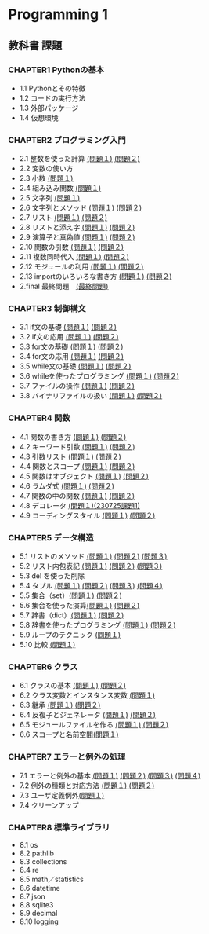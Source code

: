 # Programming 1

## 教科書 課題

### CHAPTER1 Pythonの基本
* 1.1 Pythonとその特徴
* 1.2 コードの実行方法
* 1.3 外部パッケージ
* 1.4 仮想環境

### CHAPTER2 プログラミング入門
* 2.1 整数を使った計算 [(問題１)](CHAPTER02/Q2_1_1.py) [(問題２)](CHAPTER02/Q2_1_2.py) 
* 2.2 変数の使い方
* 2.3 小数 [(問題１)](CHAPTER02/Q2_3_1.py)
* 2.4 組み込み関数 [(問題１)](CHAPTER02/Q2_4_1.py)
* 2.5 文字列 [(問題１)](CHAPTER02/Q2_5_2.py)
* 2.6 文字列とメソッド [(問題１)](CHAPTER02/Q2_6_1.py) [(問題２)](CHAPTER02/Q2_6_2.py)
* 2.7 リスト [(問題１)](CHAPTER02/Q2_7_1.py) [(問題２)](CHAPTER02/Q2_7_2.py)
* 2.8 リストと添え字 [(問題１)](CHAPTER02/Q2_8_1.py) [(問題２)](CHAPTER02/Q2_8_2.py)
* 2.9 演算子と真偽値 [(問題１)](CHAPTER02/Q2_9_1.py) [(問題２)](CHAPTER02/Q2_9_2.py)
* 2.10 関数の引数 [(問題１)](CHAPTER02/Q2_10_1.py) [(問題２)](CHAPTER02/Q2_10_2.py)
* 2.11 複数同時代入 [(問題１)](CHAPTER02/Q2_11_1.py) [(問題２)](CHAPTER02/Q2_11_2.py)
* 2.12 モジュールの利用 [(問題１)](CHAPTER02/Q2_12_1.py) [(問題２)](CHAPTER02/Q2_12_2.py)
* 2.13 importのいろいろな書き方 [(問題１)](CHAPTER02/Q2_13_1.py) [(問題２)](CHAPTER02/Q2_13_2.py)
* 2.final 最終問題　[(最終問題)](CHAPTER02/Q2_final.py)
### CHAPTER3 制御構文
* 3.1 if文の基礎 [(問題１)](CHAPTER03/Q3_1_1.py) [(問題２)](CHAPTER03/Q3_1_2.py)
* 3.2 if文の応用 [(問題１)](CHAPTER03/Q3_2_1.py) [(問題２)](CHAPTER03/Q3_2_2.py)
* 3.3 for文の基礎 [(問題１)](CHAPTER03/Q3_3_1.py) [(問題２)](CHAPTER03/Q3_3_2.py)
* 3.4 for文の応用 [(問題１)](CHAPTER03/Q3_4_1.py) [(問題２)](CHAPTER03/Q3_4_2.py)
* 3.5 while文の基礎 [(問題１)](CHAPTER03/Q3_5_1.py) [(問題２)](CHAPTER03/Q3_5_2.py)
* 3.6 whileを使ったプログラミング [(問題１)](CHAPTER03/Q3_6_1.py) [(問題２)](CHAPTER03/Q3_6_2.py)
* 3.7 ファイルの操作 [(問題１)](CHAPTER03/Q3_7_1.py) [(問題２)](CHAPTER03/Q3_7_2.py)
* 3.8 バイナリファイルの扱い [(問題１)](CHAPTER03/Q3_8_1.py) [(問題２)](CHAPTER03/Q3_8_2.py)
 
### CHAPTER4 関数
* 4.1 関数の書き方 [(問題１)](CHAPTER04/Q4_1_1.py) [(問題２)](CHAPTER04/Q4_1_2.py)
* 4.2 キーワード引数 [(問題１)](CHAPTER04/Q4_2_1.py) [(問題２)](CHAPTER04/Q4_2_2.py)
* 4.3 引数リスト [(問題１)](CHAPTER04/Q4_3_1.py) [(問題２)](CHAPTER04/Q4_3_2.py)
* 4.4 関数とスコープ [(問題１)](CHAPTER04/Q4_4_1.py) [(問題２)](CHAPTER04/Q4_4_2_.py)
* 4.5 関数はオブジェクト [(問題１)](CHAPTER04/Q4_5_1.py) [(問題２)](CHAPTER04/Q4_5_2.py)
* 4.6 ラムダ式 [(問題１)](CHAPTER04/Q4_6_1.py) [(問題２)](CHAPTER04/Q4_6_2.py)
* 4.7 関数の中の関数 [(問題１)](CHAPTER04/Q4_7_1.py) [(問題２)](CHAPTER04/Q4_7_2.py)
* 4.8 デコレータ [(問題１)](CHAPTER04/Q4_8_1.py)[(230725課題1)](CHAPTER04/kuku.py)
* 4.9 コーディングスタイル [(問題１)](CHAPTER04/Q4_9_1.py) [(問題２)](CHAPTER04/Q4_9_2.py)

### CHAPTER5 データ構造
* 5.1 リストのメソッド [(問題１)](CHAPTER05/Q5_1_1.py) [(問題２)](CHAPTER05/Q5_1_2.py) [(問題３)](CHAPTER05/Q5_1_3.py)
* 5.2 リスト内包表記 [(問題１)](CHAPTER05/Q5_2_1.py) [(問題２)](CHAPTER05/Q5_2_2.py) [(問題３)](CHAPTER05/Q5_2_3.py)
* 5.3 del を使った削除
* 5.4 タプル [(問題１)](CHAPTER05/Q5_4_1.py) [(問題２)](CHAPTER05/Q5_4_2.py) [(問題３)](CHAPTER05/Q5_4_3.py) [(問題４)](CHAPTER05/Q5_4_4.py)
* 5.5 集合（set）[(問題１)](CHAPTER05/Q5_5_1.py) [(問題２)](CHAPTER05/Q5_5_2.py)
* 5.6 集合を使った演算[(問題１)](CHAPTER05/Q5_6_1.py) [(問題２)](CHAPTER05/Q5_6_2.py)
* 5.7 辞書（dict）[(問題１)](CHAPTER05/Q5_7_1.py) [(問題２)](CHAPTER05/Q5_7_2.py)
* 5.8 辞書を使ったプログラミング [(問題１)](CHAPTER05/Q5_8_1.py) [(問題２)](CHAPTER05/Q5_8_2.py)
* 5.9 ループのテクニック [(問題１)](CHAPTER05/Q5_9_1.py)
* 5.10 比較 [(問題１)](CHAPTER05/Q5_10_1.py)

### CHAPTER6 クラス
* 6.1 クラスの基本 [(問題１)](CHAPTER06/Q6_1_1.py) [(問題２)](CHAPTER06/Q6_1_2.py)
* 6.2 クラス変数とインスタンス変数 [(問題１)](CHAPTER06/Q6_2_1.py)
* 6.3 継承 [(問題１)](CHAPTER06/Q6_3_1.py) [(問題２)](CHAPTER06/Q6_3_2.py)
* 6.4 反復子とジェネレータ [(問題１)](CHAPTER06/Q6_4_1.py) [(問題２)](CHAPTER06/Q6_4_2.py)
* 6.5 モジュールファイルを作る [(問題１)](CHAPRWE06/Q6_5_1.py) [(問題２)](CHAPTER06/Q6_5_2.py)
* 6.6 スコープと名前空間[(問題１)](CHAPTER06/Q6_6_1.py)

### CHAPTER7 エラーと例外の処理
* 7.1 エラーと例外の基本 [(問題１)](CHAPTER07/Q7_1_1.py) [(問題２)](CHAPTER07/Q7_1_2.py) [(問題３)](CHAPTER07/Q7_1_3.py) [(問題４)](CHAPTER07/Q7_1_4.py)
* 7.2 例外の種類と対応方法 [(問題１)](CHAPTER07/Q7_2_1.py) [(問題２)](CHAPTER07/Q7_2_2.py)
* 7.3 ユーザ定義例外[(問題１)](CHAPTER07/Q7_1_1.py)
* 7.4 クリーンアップ

### CHAPTER8 標準ライブラリ
* 8.1 os
* 8.2 pathlib
* 8.3 collections
* 8.4 re
* 8.5 math／statistics
* 8.6 datetime
* 8.7 json
* 8.8 sqlite3
* 8.9 decimal
* 8.10 logging
